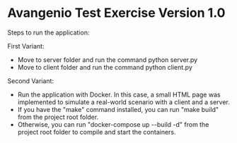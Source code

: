 # Avangenio Test Exercise Version 1.0

Steps to run the application:

First Variant:
 - Move to server folder and run the command python server.py
 - Move to client folder and run the command python client.py

Second Variant:
 - Run the application with Docker. In this case, a small HTML page was implemented to simulate a real-world scenario with a client and a server.
- If you have the "make" command installed, you can run "make build" from the project root folder.
- Otherwise, you can run "docker-compose up --build -d" from the project root folder to compile and start the containers.
